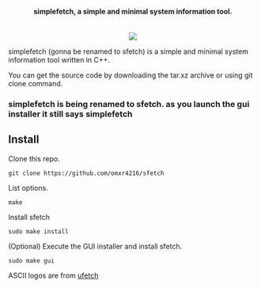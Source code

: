 <p align="center">
  <b>simplefetch, a simple and minimal system information tool. </b><br>
  <br><br>
  <img src="https://github.com/omxr4216/simplefetch/blob/main/assets/asset.png?raw=true">
</p>

simplefetch (gonna be renamed to sfetch) is a simple and minimal system information tool written in C++.

You can get the source code by downloading the tar.xz archive or using git clone command.

### simplefetch is being renamed to sfetch. as you launch the gui installer it still says simplefetch

## Install
Clone this repo.
```
git clone https://github.com/omxr4216/sfetch
```
List options.
```
make
```
Install sfetch 
```
sudo make install
```
(Optional) Execute the GUI installer and install sfetch.
```
sudo make gui
```

ASCII logos are from [ufetch](https://gitlab.com/jschx/ufetch)
